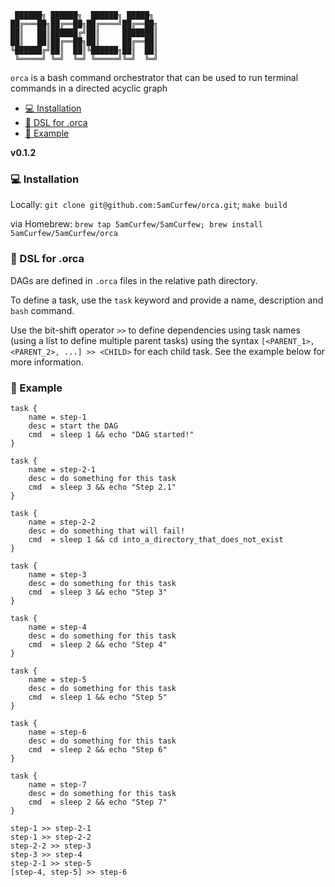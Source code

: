 ```
 ██████╗ ██████╗  ██████╗ █████╗ 
██╔═══██╗██╔══██╗██╔════╝██╔══██╗
██║   ██║██████╔╝██║     ███████║
██║   ██║██╔══██╗██║     ██╔══██║
╚██████╔╝██║  ██║╚██████╗██║  ██║
 ╚═════╝ ╚═╝  ╚═╝ ╚═════╝╚═╝  ╚═╝
```

`orca` is a bash command orchestrator that can be used to run terminal commands in a directed acyclic graph

- [:computer: Installation](#computer-installation)
- [:pencil: DSL for .orca](#pencil-metadata)
- [:rocket: Example](#rocket-example)

**v0.1.2**

### :computer: Installation

Locally: `git clone git@github.com:5amCurfew/orca.git`; `make build`

via Homebrew: `brew tap 5amCurfew/5amCurfew; brew install 5amCurfew/5amCurfew/orca`


### :pencil: DSL for .orca

DAGs are defined in `.orca` files in the relative path directory.

To define a task, use the `task` keyword and provide a name, description and `bash` command.

Use the bit-shift operator `>>` to define dependencies using task names (using a list to define multiple parent tasks) using the syntax `[<PARENT_1>, <PARENT_2>, ...] >> <CHILD>` for each child task. See the example below for more information.

### :rocket: Example
```
task {
    name = step-1
    desc = start the DAG
    cmd  = sleep 1 && echo "DAG started!"
}

task {
    name = step-2-1
    desc = do something for this task
    cmd  = sleep 3 && echo "Step 2.1"
}

task {
    name = step-2-2
    desc = do something that will fail!
    cmd  = sleep 1 && cd into_a_directory_that_does_not_exist
}

task {
    name = step-3
    desc = do something for this task
    cmd  = sleep 3 && echo "Step 3"
}

task {
    name = step-4
    desc = do something for this task
    cmd  = sleep 2 && echo "Step 4"
}

task {
    name = step-5
    desc = do something for this task
    cmd  = sleep 1 && echo "Step 5"
}

task {
    name = step-6
    desc = do something for this task
    cmd  = sleep 2 && echo "Step 6"
}

task {
    name = step-7
    desc = do something for this task
    cmd  = sleep 2 && echo "Step 7"
}

step-1 >> step-2-1
step-1 >> step-2-2
step-2-2 >> step-3
step-3 >> step-4
step-2-1 >> step-5
[step-4, step-5] >> step-6
```
